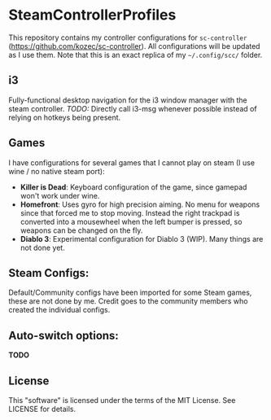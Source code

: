 # SteamControllerProfiles

This repository contains my controller configurations for `sc-controller` (https://github.com/kozec/sc-controller). All configurations will be updated as I use them. Note that this is an exact replica of my `~/.config/scc/` folder. 

## i3 

Fully-functional desktop navigation for the i3 window manager with the steam controller. *TODO:* Directly call i3-msg whenever possible instead of relying on hotkeys being present.

## Games

I have configurations for several games that I cannot play on steam (I use wine / no native steam port):

- **Killer is Dead**: Keyboard configuration of the game, since gamepad won't work under wine.
- **Homefront**: Uses gyro for high precision aiming. No menu for weapons since that forced me to stop moving. Instead the right trackpad is converted into a mousewheel when the left bumper is pressed, so weapons can be changed on the fly.
- **Diablo 3**: Experimental configuration for Diablo 3 (WIP). Many things are not done yet.

## Steam Configs: 

Default/Community configs have been imported for some Steam games, these are not done by me. Credit goes to the community members who created the individual configs.

## Auto-switch options:

**TODO**

## License

This "software" is licensed under the terms of the MIT License. See LICENSE for details.
